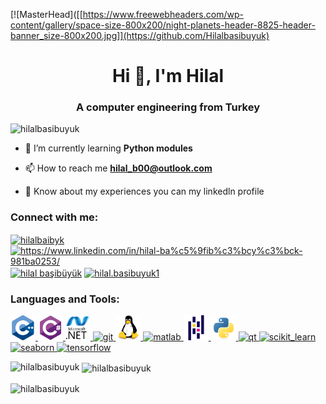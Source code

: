 [![MasterHead]([[https://www.freewebheaders.com/wp-content/gallery/space-size-800x200/night-planets-header-8825-header-banner_size-800x200.jpg]](https://github.com/Hilalbasibuyuk)
<h1 align="center">Hi 👋, I'm Hilal</h1>
<h3 align="center">A computer engineering from Turkey</h3>


<p align="left"> <img src="https://komarev.com/ghpvc/?username=hilalbasibuyuk&label=Profile%20views&color=0e75b6&style=flat" alt="hilalbasibuyuk" /> </p>

- 🌱 I’m currently learning **Python modules**

- 📫 How to reach me **hilal_b00@outlook.com**

- 📄 Know about my experiences you can my linkedln profile


<h3 align="left">Connect with me:</h3>
<p align="left">
<a href="https://twitter.com/hilalbaibyk" target="blank"><img align="center" src="https://raw.githubusercontent.com/rahuldkjain/github-profile-readme-generator/master/src/images/icons/Social/twitter.svg" alt="hilalbaibyk" height="30" width="40" /></a>
<a href="https://linkedin.com/in/https://www.linkedin.com/in/hilal-ba%c5%9fib%c3%bcy%c3%bck-981ba0253/" target="blank"><img align="center" src="https://raw.githubusercontent.com/rahuldkjain/github-profile-readme-generator/master/src/images/icons/Social/linked-in-alt.svg" alt="https://www.linkedin.com/in/hilal-ba%c5%9fib%c3%bcy%c3%bck-981ba0253/" height="30" width="40" /></a>
<a href="https://kaggle.com/hilal başibüyük" target="blank"><img align="center" src="https://raw.githubusercontent.com/rahuldkjain/github-profile-readme-generator/master/src/images/icons/Social/kaggle.svg" alt="hilal başibüyük" height="30" width="40" /></a>
<a href="https://instagram.com/hilal.basibuyuk1" target="blank"><img align="center" src="https://raw.githubusercontent.com/rahuldkjain/github-profile-readme-generator/master/src/images/icons/Social/instagram.svg" alt="hilal.basibuyuk1" height="30" width="40" /></a>
</p>

<h3 align="left">Languages and Tools:</h3>
<p align="left"> <a href="https://www.w3schools.com/cpp/" target="_blank" rel="noreferrer"> <img src="https://raw.githubusercontent.com/devicons/devicon/master/icons/cplusplus/cplusplus-original.svg" alt="cplusplus" width="40" height="40"/> </a> <a href="https://www.w3schools.com/cs/" target="_blank" rel="noreferrer"> <img src="https://raw.githubusercontent.com/devicons/devicon/master/icons/csharp/csharp-original.svg" alt="csharp" width="40" height="40"/> </a> <a href="https://dotnet.microsoft.com/" target="_blank" rel="noreferrer"> <img src="https://raw.githubusercontent.com/devicons/devicon/master/icons/dot-net/dot-net-original-wordmark.svg" alt="dotnet" width="40" height="40"/> </a> <a href="https://git-scm.com/" target="_blank" rel="noreferrer"> <img src="https://www.vectorlogo.zone/logos/git-scm/git-scm-icon.svg" alt="git" width="40" height="40"/> </a> <a href="https://www.linux.org/" target="_blank" rel="noreferrer"> <img src="https://raw.githubusercontent.com/devicons/devicon/master/icons/linux/linux-original.svg" alt="linux" width="40" height="40"/> </a> <a href="https://www.mathworks.com/" target="_blank" rel="noreferrer"> <img src="https://upload.wikimedia.org/wikipedia/commons/2/21/Matlab_Logo.png" alt="matlab" width="40" height="40"/> </a> <a href="https://pandas.pydata.org/" target="_blank" rel="noreferrer"> <img src="https://raw.githubusercontent.com/devicons/devicon/2ae2a900d2f041da66e950e4d48052658d850630/icons/pandas/pandas-original.svg" alt="pandas" width="40" height="40"/> </a> <a href="https://www.python.org" target="_blank" rel="noreferrer"> <img src="https://raw.githubusercontent.com/devicons/devicon/master/icons/python/python-original.svg" alt="python" width="40" height="40"/> </a> <a href="https://www.qt.io/" target="_blank" rel="noreferrer"> <img src="https://upload.wikimedia.org/wikipedia/commons/0/0b/Qt_logo_2016.svg" alt="qt" width="40" height="40"/> </a> <a href="https://scikit-learn.org/" target="_blank" rel="noreferrer"> <img src="https://upload.wikimedia.org/wikipedia/commons/0/05/Scikit_learn_logo_small.svg" alt="scikit_learn" width="40" height="40"/> </a> <a href="https://seaborn.pydata.org/" target="_blank" rel="noreferrer"> <img src="https://seaborn.pydata.org/_images/logo-mark-lightbg.svg" alt="seaborn" width="40" height="40"/> </a> <a href="https://www.tensorflow.org" target="_blank" rel="noreferrer"> <img src="https://www.vectorlogo.zone/logos/tensorflow/tensorflow-icon.svg" alt="tensorflow" width="40" height="40"/> </a> </p>

<p><img align="left" src="https://github-readme-stats.vercel.app/api/top-langs?username=hilalbasibuyuk&show_icons=true&locale=en&layout=compact" alt="hilalbasibuyuk" /></p>

<p>&nbsp;<img align="center" src="https://github-readme-stats.vercel.app/api?username=hilalbasibuyuk&show_icons=true&locale=en" alt="hilalbasibuyuk" /></p>

<p><img align="center" src="https://github-readme-streak-stats.herokuapp.com/?user=hilalbasibuyuk&" alt="hilalbasibuyuk" /></p>
